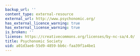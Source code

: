 ```yaml
---
backup_url: ''
content_type: external-resource
external_url: http://www.psychonomic.org/
has_external_licence_warning: true
has_external_license_warning: true
is_broken: ''
license: https://creativecommons.org/licenses/by-nc-sa/4.0/
title: Psychonomic Society
uid: a01d3ae6-55d9-4859-bb6c-faa39f1a4be1
---
```

